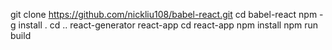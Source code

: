 git clone https://github.com/nickliu108/babel-react.git
cd babel-react
npm -g install .
cd ..
react-generator react-app
cd react-app
npm install
npm run build
